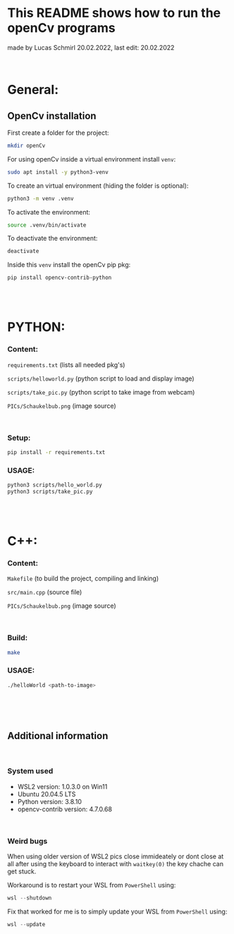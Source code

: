 #   This README shows how to run the openCv programs 
made by Lucas Schmirl 20.02.2022,	last edit: 20.02.2022

<br>

# General:

## OpenCv installation

First create a folder for the project:
```bash
mkdir openCv
```

For using openCv inside a virtual environment install `venv`:

```bash
sudo apt install -y python3-venv
```

To create an virtual environment (hiding the folder is optional):
```bash
python3 -m venv .venv
```

To activate the environment:
```bash
source .venv/bin/activate
```

To deactivate the environment:
```bash
deactivate
```

Inside this `venv` install the openCv pip pkg:
```bash
pip install opencv-contrib-python
```

<br>
<br>

# PYTHON:
### Content: 
`requirements.txt` (lists all needed pkg's)

`scripts/helloworld.py` (python script to load and display image)

`scripts/take_pic.py`   (python script to take image from webcam)

`PICs/Schaukelbub.png` (image source)

<br>

### Setup:
```bash
pip install -r requirements.txt
```
### USAGE: 
```bash
python3 scripts/hello_world.py
python3 scripts/take_pic.py
```

<br>
<br>

# C++:
### Content: 
`Makefile` (to build the project, compiling and linking)

`src/main.cpp` (source file)

`PICs/Schaukelbub.png` (image source)

<br>

### Build:
```bash
make
```
### USAGE: 
```bash
./helloWorld <path-to-image>
```

<br>
<br>
<br>

## Additional information

<br>

### System used
- WSL2 version: 1.0.3.0 on Win11
- Ubuntu 20.04.5 LTS
- Python version: 3.8.10
- opencv-contrib version: 4.7.0.68


<br>

### Weird bugs

When using older version of WSL2 pics close immideately or dont close at all after using the keyboard to interact with `waitkey(0)` the key chache can get stuck. 

Workaround is to restart your WSL from `PowerShell` using:
```powershell
wsl --shutdown
```
Fix that worked for me is to simply update your WSL from `PowerShell` using:

```powershell
wsl --update
```
